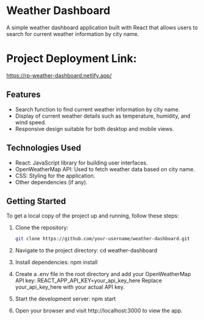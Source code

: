 # Weather Dashboard

A simple weather dashboard application built with React that allows users to search for current weather information by city name.

# Project Deployment Link: 
https://rp-weather-dashboard.netlify.app/

## Features

- Search function to find current weather information by city name.
- Display of current weather details such as temperature, humidity, and wind speed.
- Responsive design suitable for both desktop and mobile views.

## Technologies Used

- React: JavaScript library for building user interfaces.
- OpenWeatherMap API: Used to fetch weather data based on city name.
- CSS: Styling for the application.
- Other dependencies (if any).

## Getting Started

To get a local copy of the project up and running, follow these steps:

1. Clone the repository:

   ```bash
   git clone https://github.com/your-username/weather-dashboard.git
   
2. Navigate to the project directory:
   cd weather-dashboard
   
3. Install dependencies:
   npm install

4. Create a .env file in the root directory and add your OpenWeatherMap API key:
   REACT_APP_API_KEY=your_api_key_here
   Replace your_api_key_here with your actual API key.

5. Start the development server:
   npm start

6. Open your browser and visit http://localhost:3000 to view the app.
